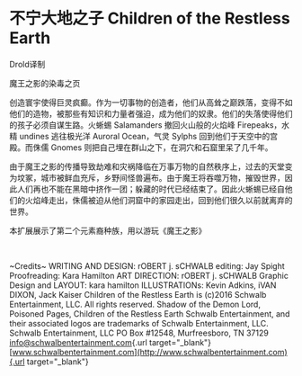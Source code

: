# 不宁大地之子 Children of the Restless Earth

Drold译制

魔王之影的染毒之页

创造寰宇使得巨灵疯癫。作为一切事物的创造者，他们从高耸之巅跌落，变得不如他们的造物，被那些有知识和力量者强迫，成为他们的奴隶。他们的失落使得他们的孩子必须自谋生路。火蜥蜴
Salamanders 撤回火山般的火焰峰 Firepeaks，水精 undines 逃往极光洋
Auroral Ocean，气灵 Sylphs 回到他们于天空中的宫殿。而侏儒 Gnomes
则把自己埋在群山之下，在洞穴和石窟里呆了几千年。

由于魔王之影的传播导致劫难和灾祸降临在万事万物的自然秩序上，过去的天堂变为坟冢，城市被鲜血充斥，乡野间怪兽遍布。由于魔王将吞噬万物，摧毁世界，因此人们再也不能在黑暗中挤作一团；躲藏的时代已经结束了。因此火蜥蜴已经自他们的火焰峰走出，侏儒被迫从他们洞窟中的家园走出，回到他们很久以前就离弃的世界。

本扩展展示了第二个元素裔种族，用以游玩《魔王之影》

 

\~Credits\~ WRITING AND DESIGN: rOBERT j. sCHWALB editing: Jay Spight
Proofreading: Kara Hamilton ART DIRECTION: rOBERT j. sCHWALB Graphic
Design and LAYOUT: kara hamilton ILLUSTRATIONs: Kevin Adkins, iVAN
DIXON, Jack Kaiser Children of the Restless Earth is (c)2016 Schwalb
Entertainment, LLC. All rights reserved. Shadow of the Demon Lord,
Poisoned Pages, Children of the Restless Earth Schwalb Entertainment,
and their associated logos are trademarks of Schwalb Entertainment, LLC.
Schwalb Entertainment, LLC PO Box #12548, Murfreesboro, TN 37129
[info@schwalbentertainment.com](mailto:info@schwalbentertainment.com){.url
target="_blank"}
[www.schwalbentertainment.com](http://www.schwalbentertainment.com){.url
target="_blank"}
